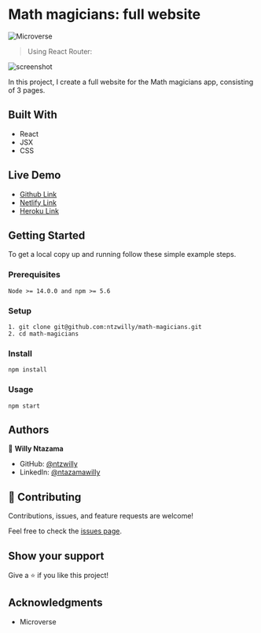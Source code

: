 # Math magicians: full website

![Microverse](https://img.shields.io/badge/Microverse-blueviolet)

> Using React Router:

![screenshot](https://user-images.githubusercontent.com/9049260/138949579-3febaaf2-9cfa-4abf-8f74-b2d2049bdb93.png)

In this project, I create a full website for the Math magicians app, consisting of 3 pages.

## Built With

- React
- JSX
- CSS

## Live Demo

- [Github Link](https://ntzwilly.github.io/math-magicians/)
- [Netlify Link](https://pedantic-meitner-ae1e54.netlify.app/home)
- [Heroku Link](https://math-magicians-01.herokuapp.com/)
## Getting Started

To get a local copy up and running follow these simple example steps.

### Prerequisites

    Node >= 14.0.0 and npm >= 5.6

### Setup

    1. git clone git@github.com:ntzwilly/math-magicians.git
    2. cd math-magicians

### Install

    npm install

### Usage

    npm start

## Authors

👤 **Willy Ntazama**

- GitHub: [@ntzwilly](https://github.com/ntzwilly)
- LinkedIn: [@ntazamawilly](https://linkedin.com/in/ntazama-willy-b676b7aa)
## 🤝 Contributing

Contributions, issues, and feature requests are welcome!

Feel free to check the [issues page](../../issues/).

## Show your support

Give a ⭐️ if you like this project!

## Acknowledgments

- Microverse